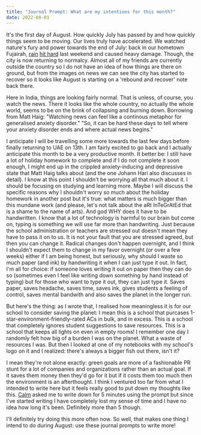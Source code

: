 ```yaml
---
title: "Journal Prompt: What are my intentions for this month?"
date: 2022-08-01
---
```


It's the first day of August. How quickly July has passed by and how quickly things seem to be moving. Our lives truly have accelerated. We watched nature's fury and power towards the end of July: back in our hometown Fujairah, [rain](https://www.thenationalnews.com/uae/2022/07/30/ive-never-seen-rain-like-it-uae-residents-return-to-flooded-homes-and-submerged-cars/) [hit hard](https://gulfnews.com/uae/uae-emergency-committees-register-flood-hit-residents-assess-damage-in-fujairah-ras-al-khaimah-1.89628761) last weekend and caused heavy damage. Though, the city is now returning to normalcy. Almost all of my friends are currently outside the country so I do not have an idea of how things are there on ground, but from the images on news we can see the city has started to recover so it looks like August is starting on a 'rebound and recover' note back there.
 
Here in India, things are looking fairly normal. That is unless, of course, you watch the news. There it looks like the whole country, no actually the whole world, seems to be on the brink of collapsing and burning down. Borrowing from Matt Haig: "Watching news can feel like a continous metaphor for generalised anxiety disorder." "So, it can be hard these days to tell where your anxiety disorder ends and where actual news begins."

I anticipate I will be travelling some more towards the last few days before finally returning to UAE on 13th. I am fairly excited to go back and I actually anticipate this month to be a very productive month. It better be: I still have a lot of holiday homework to complete and if I do not complete it soon enough, I might end up in the crippled anxiety-inducing and depressive state that Matt Haig talks about (and the one Johann Hari also discusses in detail). I know at this point I shouldn't be worrying all that much about it. I should be focusing on studying and learning more. Maybe I will discuss the specific reasons why I shouldn't worry so much about the holiday homework in another post but it's true: what matters is much bigger than this mundane work (and please, let's not talk about the aRt InTeGrAtEd that is a shame to the name of arts). And god WHY does it have to be handwritten. I know that a lot of technology is harmful to our brain but come on, typing is something we will use far more than handwriting. Just because the school administration or teachers are stressed out doesn't mean they have to pass it on to us. It is not your fault that you are stressed agreed, but then you can change it. Radical changes don't happen overnight, and I think I shouldn't expect them to change in my favor overnight (or over a few weeks) either if I am being honest, but seriously, why should I waste so much paper (and ink) by handwriting it when I can just type it out. In fact, I'm all for choice: if someone loves writing it out on paper then they can do so (sometimes even I feel like writing down something by hand instead of typing) but for those who want to type it out, they can just type it. Saves paper, saves headache, saves time, saves ink, gives students a feeling of control, saves mental bandwith and also saves the planet in the longer run.

But here's the thing: as I wrote that, I realised how meaningless it is for our school to consider saving the planet: I mean this is a school that purcases 1-star-environment-friendly-rated ACs in bulk, and in excess. This is a school that completely ignores student suggestions to save resources. This is a school that keeps all lights on even in empty rooms! I remember one day I randomly felt how big of a burden I was on the planet. What a waste of resources I was. But then I looked at one of my notebooks with my school's logo on it and I realized: there's always a bigger fish out there, isn't it?

I mean they're not alone exactly: green goals are more of a fashionable PR stunt for a lot of companies and organizations rather than an actual goal. If it saves them money then they'd go for it but if it costs them too much then the environment is an afterthought. I think I ventured too far from what I intended to write here but it feels really good to put down my thoughts like this. [Calm](https://www.calm.com/app) asked me to write down for 5 minutes using the prompt but since I've started writing I have completely lost my sense of time and I have no idea how long it's been. Definitely more than 5 though. 

I'll definitely try doing this more often now. So well, that makes one thing I intend to do during August: use these journal prompts to write more!


